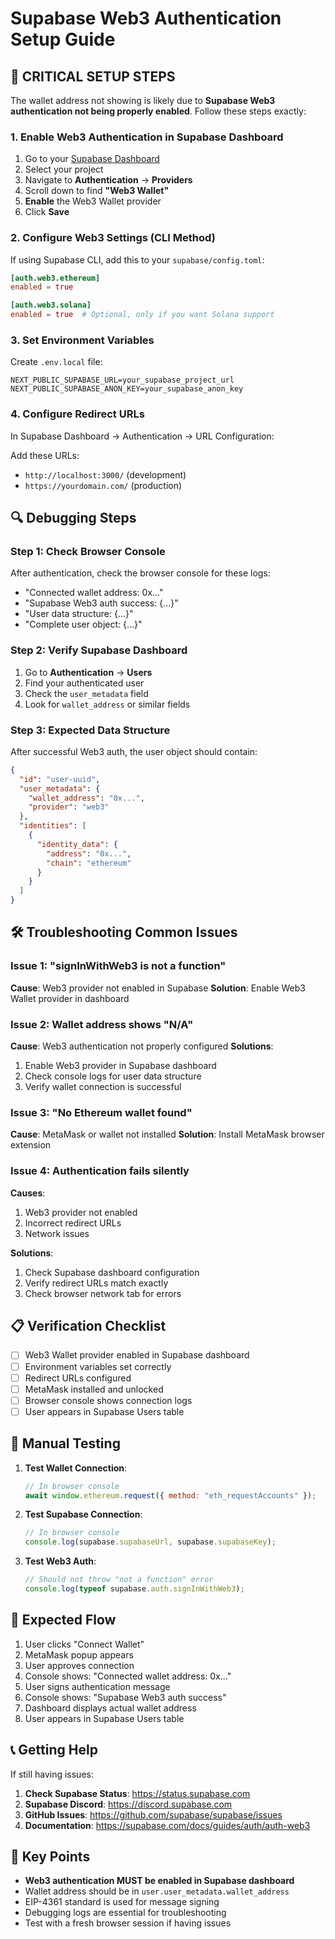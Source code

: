 # Supabase Web3 Authentication Setup Guide

## 🚨 **CRITICAL SETUP STEPS**

The wallet address not showing is likely due to **Supabase Web3 authentication not being properly enabled**. Follow these steps exactly:

### 1. **Enable Web3 Authentication in Supabase Dashboard**

1. Go to your [Supabase Dashboard](https://supabase.com/dashboard)
2. Select your project
3. Navigate to **Authentication** → **Providers**
4. Scroll down to find **"Web3 Wallet"**
5. **Enable** the Web3 Wallet provider
6. Click **Save**

### 2. **Configure Web3 Settings (CLI Method)**

If using Supabase CLI, add this to your `supabase/config.toml`:

```toml
[auth.web3.ethereum]
enabled = true

[auth.web3.solana]
enabled = true  # Optional, only if you want Solana support
```

### 3. **Set Environment Variables**

Create `.env.local` file:

```env
NEXT_PUBLIC_SUPABASE_URL=your_supabase_project_url
NEXT_PUBLIC_SUPABASE_ANON_KEY=your_supabase_anon_key
```

### 4. **Configure Redirect URLs**

In Supabase Dashboard → Authentication → URL Configuration:

Add these URLs:

- `http://localhost:3000/` (development)
- `https://yourdomain.com/` (production)

## 🔍 **Debugging Steps**

### Step 1: Check Browser Console

After authentication, check the browser console for these logs:

- "Connected wallet address: 0x..."
- "Supabase Web3 auth success: {...}"
- "User data structure: {...}"
- "Complete user object: {...}"

### Step 2: Verify Supabase Dashboard

1. Go to **Authentication** → **Users**
2. Find your authenticated user
3. Check the `user_metadata` field
4. Look for `wallet_address` or similar fields

### Step 3: Expected Data Structure

After successful Web3 auth, the user object should contain:

```json
{
  "id": "user-uuid",
  "user_metadata": {
    "wallet_address": "0x...",
    "provider": "web3"
  },
  "identities": [
    {
      "identity_data": {
        "address": "0x...",
        "chain": "ethereum"
      }
    }
  ]
}
```

## 🛠 **Troubleshooting Common Issues**

### Issue 1: "signInWithWeb3 is not a function"

**Cause**: Web3 provider not enabled in Supabase
**Solution**: Enable Web3 Wallet provider in dashboard

### Issue 2: Wallet address shows "N/A"

**Cause**: Web3 authentication not properly configured
**Solutions**:

1. Enable Web3 provider in Supabase dashboard
2. Check console logs for user data structure
3. Verify wallet connection is successful

### Issue 3: "No Ethereum wallet found"

**Cause**: MetaMask or wallet not installed
**Solution**: Install MetaMask browser extension

### Issue 4: Authentication fails silently

**Causes**:

1. Web3 provider not enabled
2. Incorrect redirect URLs
3. Network issues

**Solutions**:

1. Check Supabase dashboard configuration
2. Verify redirect URLs match exactly
3. Check browser network tab for errors

## 📋 **Verification Checklist**

- [ ] Web3 Wallet provider enabled in Supabase dashboard
- [ ] Environment variables set correctly
- [ ] Redirect URLs configured
- [ ] MetaMask installed and unlocked
- [ ] Browser console shows connection logs
- [ ] User appears in Supabase Users table

## 🔧 **Manual Testing**

1. **Test Wallet Connection**:

   ```javascript
   // In browser console
   await window.ethereum.request({ method: "eth_requestAccounts" });
   ```

2. **Test Supabase Connection**:

   ```javascript
   // In browser console
   console.log(supabase.supabaseUrl, supabase.supabaseKey);
   ```

3. **Test Web3 Auth**:
   ```javascript
   // Should not throw "not a function" error
   console.log(typeof supabase.auth.signInWithWeb3);
   ```

## 🚀 **Expected Flow**

1. User clicks "Connect Wallet"
2. MetaMask popup appears
3. User approves connection
4. Console shows: "Connected wallet address: 0x..."
5. User signs authentication message
6. Console shows: "Supabase Web3 auth success"
7. Dashboard displays actual wallet address
8. User appears in Supabase Users table

## 📞 **Getting Help**

If still having issues:

1. **Check Supabase Status**: https://status.supabase.com
2. **Supabase Discord**: https://discord.supabase.com
3. **GitHub Issues**: https://github.com/supabase/supabase/issues
4. **Documentation**: https://supabase.com/docs/guides/auth/auth-web3

## 🎯 **Key Points**

- **Web3 authentication MUST be enabled in Supabase dashboard**
- Wallet address should be in `user.user_metadata.wallet_address`
- EIP-4361 standard is used for message signing
- Debugging logs are essential for troubleshooting
- Test with a fresh browser session if having issues
